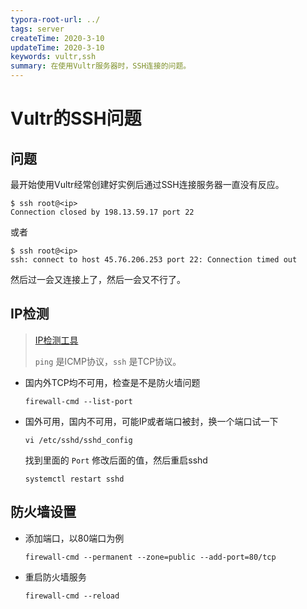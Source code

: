 ```yaml
---
typora-root-url: ../
tags: server
createTime: 2020-3-10
updateTime: 2020-3-10
keywords: vultr,ssh
summary: 在使用Vultr服务器时，SSH连接的问题。
---
```


# Vultr的SSH问题

## 问题

最开始使用Vultr经常创建好实例后通过SSH连接服务器一直没有反应。

```shell
$ ssh root@<ip>
Connection closed by 198.13.59.17 port 22
```

或者

```shell
$ ssh root@<ip>
ssh: connect to host 45.76.206.253 port 22: Connection timed out
```

然后过一会又连接上了，然后一会又不行了。

## IP检测

> [IP检测工具](https://www.toolsdaquan.com/ipcheck/) 
>
> `ping` 是ICMP协议，`ssh` 是TCP协议。

- 国内外TCP均不可用，检查是不是防火墙问题

  ```shell
  firewall-cmd --list-port
  ```

- 国外可用，国内不可用，可能IP或者端口被封，换一个端口试一下

  ```shell
  vi /etc/sshd/sshd_config
  ```

  找到里面的 `Port` 修改后面的值，然后重启sshd

  ```shell
  systemctl restart sshd
  ```

## 防火墙设置

- 添加端口，以80端口为例

  ```shell
  firewall-cmd --permanent --zone=public --add-port=80/tcp
  ```

- 重启防火墙服务

  ```shell
  firewall-cmd --reload
  ```